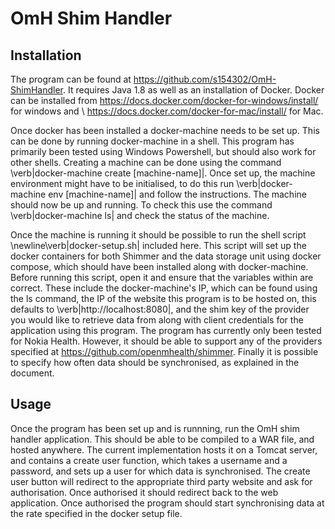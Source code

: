 # OmH Shim Handler
## Installation
The program can be found at https://github.com/s154302/OmH-ShimHandler. It requires Java 1.8 as well as an installation of Docker. Docker can be installed from https://docs.docker.com/docker-for-windows/install/ for windows and \\ https://docs.docker.com/docker-for-mac/install/ for Mac. 

Once docker has been installed a docker-machine needs to be set up. This can be done by running docker-machine in a shell. This program has primarily been tested using Windows Powershell, but should also work for other shells. Creating a machine can be done using the command \verb|docker-machine create [machine-name]|. Once set up, the machine environment might have to be initialised, to do this run \verb|docker-machine env [machine-name]| and follow the instructions. The machine should now be up and running. To check this use the command \verb|docker-machine ls| and check the status of the machine. 

Once the machine is running it should be possible to run the shell script \newline\verb|docker-setup.sh| included here. This script will set up the  docker containers for both Shimmer and the data storage unit using docker compose, which should have been installed along with docker-machine. Before running this script, open it and ensure that the variables within are correct. These include the docker-machine's IP, which can be found using the ls command, the IP of the website this program is to be hosted on, this defaults to \verb|http://localhost:8080|, and the shim key of the provider you would like to retrieve data from along with client credentials for the application using this program. The program has currently only been tested for Nokia Health. However, it should be able to support any of the providers specified at https://github.com/openmhealth/shimmer. Finally it is possible to specify how often data should be synchronised, as explained in the document. 

## Usage
Once the program has been set up and is runnning, run the OmH shim handler application. This should be able to be compiled to a WAR file, and hosted anywhere. The current implementation hosts it on a Tomcat server, and contains a create user function, which takes a username and a password, and sets up a user for which data is synchronised. The create user button will redirect to the appropriate third party website and ask for authorisation. Once authorised it should redirect back to the web application. Once authorised the program should start synchronising data at the rate specified in the docker setup file. 
